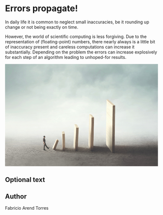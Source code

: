 <!-- BEGIN TITLE -->
# Errors propagate!
<!-- END TITLE -->

<!-- BEGIN BODY -->
In daily life it is common to neglect small inaccuracies, be it rounding up change or not being exactly on time. 

However, the world of scientific computing is less forgiving.
Due to the representation of (floating-point) numbers, there nearly always is a little bit of inaccuracy present and careless computations can increase it substantially.
Depending on the problem the errors can increase explosively for each step of an algorithm
leading to unhoped-for results. 
<!-- END BODY -->


![Image title](../images/image-100-errors-propagate.jpg)


## Optional text
<!-- BEGIN OPTIONAL -->
<!-- END OPTIONAL -->



## Author
<!-- BEGIN AUTHOR -->
Fabricio Arend Torres
<!-- END AUTHOR -->
